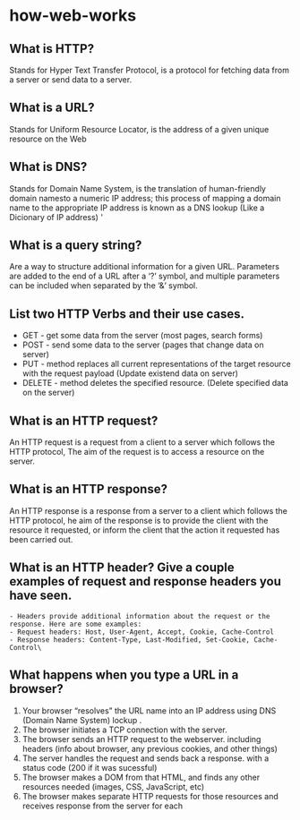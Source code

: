 # how-web-works

## What is HTTP?

Stands for Hyper Text Transfer Protocol, is a protocol for fetching data from a server or send data to a server.

## What is a URL?

Stands for Uniform Resource Locator, is the address of a given unique resource on the Web

## What is DNS?

Stands for Domain Name System,  is the translation of human-friendly domain namesto a numeric IP address; this process of mapping a domain name to the appropriate IP address is known as a DNS lookup (Like a Dicionary of IP address) '

## What is a query string?

Are a way to structure additional information for a given URL. Parameters are added to the end of a URL after a ‘?’ symbol, and multiple parameters can be included when separated by the ‘&’ symbol. 

## List two HTTP Verbs and their use cases.

- GET - get some data from the server (most pages, search forms)
- POST - send some data to the server (pages that change data on server)
- PUT - method replaces all current representations of the target resource with the request payload (Update existend data on server)
- DELETE - method deletes the specified resource. (Delete specified data on the server)


## What is an HTTP request?

An HTTP request is a request from a client to a server which follows the HTTP protocol, The aim of the request is to access a resource on the server.
    
## What is an HTTP response?

An HTTP response is a response from a server to a client which follows the HTTP protocol, he aim of the response is to provide the client with the resource it requested, or inform the client that the action it requested has been carried out.
    
## What is an HTTP header? Give a couple examples of request and response headers you have seen.

    - Headers provide additional information about the request or the response. Here are some examples:
    - Request headers: Host, User-Agent, Accept, Cookie, Cache-Control
    - Response headers: Content-Type, Last-Modified, Set-Cookie, Cache-Control\
    
## What happens when you type a URL in a browser?

1. Your browser “resolves” the URL name into an IP address using DNS  (Domain Name System)  lockup .
2. The browser initiates a TCP connection with the server.
3. The browser sends an HTTP request to the webserver. including headers (info about browser, any previous cookies, and other things)
4. The server handles the request and sends back a response.  with a status code (200 if it was sucessful)
5. The browser makes a DOM from that HTML, and finds any other resources needed (images, CSS, JavaScript, etc)
6. The browser makes separate HTTP requests for those resources and receives response from the server for each
